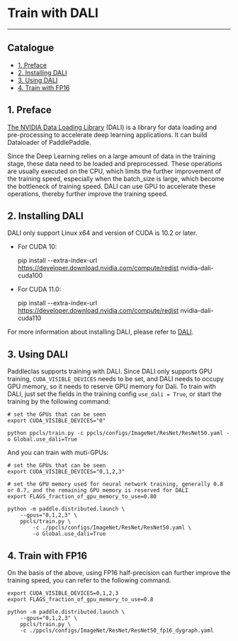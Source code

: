 # Train with DALI

---

## Catalogue

* [1. Preface](#1)
* [2. Installing DALI](#2)
* [3. Using DALI](#3)
* [4. Train with FP16](#4)

<a name='1'></a>

## 1. Preface

[The NVIDIA Data Loading Library](https://docs.nvidia.com/deeplearning/dali/user-guide/docs/index.html) (DALI) is a library for data loading and pre-processing to accelerate deep learning applications. It can build Dataloader of PaddlePaddle.

Since the Deep Learning relies on a large amount of data in the training stage, these data need to be loaded and preprocessed. These operations are usually executed on the CPU, which limits the further improvement of the training speed, especially when the batch_size is large, which become the bottleneck of training speed. DALI can use GPU to accelerate these operations, thereby further improve the training speed.

<a name='2'></a>

## 2. Installing DALI

DALI only support Linux x64 and version of CUDA is 10.2 or later.

* For CUDA 10:

    pip install --extra-index-url https://developer.download.nvidia.com/compute/redist nvidia-dali-cuda100

* For CUDA 11.0:

    pip install --extra-index-url https://developer.download.nvidia.com/compute/redist nvidia-dali-cuda110

For more information about installing DALI, please refer to [DALI](https://docs.nvidia.com/deeplearning/dali/user-guide/docs/installation.html).

<a name='3'></a>

## 3. Using DALI

Paddleclas supports training with DALI. Since DALI only supports GPU training, `CUDA_VISIBLE_DEVICES` needs to be set, and DALI needs to occupy GPU memory, so it needs to reserve GPU memory for Dali. To train with DALI, just set the fields in the training config `use_dali = True`, or start the training by the following command:

```shell
# set the GPUs that can be seen
export CUDA_VISIBLE_DEVICES="0"

python ppcls/train.py -c ppcls/configs/ImageNet/ResNet/ResNet50.yaml -o Global.use_dali=True
```

And you can train with muti-GPUs:

```shell
# set the GPUs that can be seen
export CUDA_VISIBLE_DEVICES="0,1,2,3"

# set the GPU memory used for neural network training, generally 0.8 or 0.7, and the remaining GPU memory is reserved for DALI
export FLAGS_fraction_of_gpu_memory_to_use=0.80

python -m paddle.distributed.launch \
    --gpus="0,1,2,3" \
    ppcls/train.py \
        -c ./ppcls/configs/ImageNet/ResNet/ResNet50.yaml \
        -o Global.use_dali=True
```

<a name='4'></a>

## 4. Train with FP16

On the basis of the above, using FP16 half-precision can further improve the training speed, you can refer to the following command.

```shell
export CUDA_VISIBLE_DEVICES=0,1,2,3
export FLAGS_fraction_of_gpu_memory_to_use=0.8

python -m paddle.distributed.launch \
    --gpus="0,1,2,3" \
    ppcls/train.py \
    -c ./ppcls/configs/ImageNet/ResNet/ResNet50_fp16_dygraph.yaml
```
